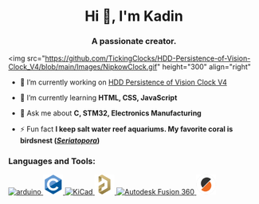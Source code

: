 <h1 align="center">Hi 👋, I'm Kadin</h1>
<h3 align="center">A passionate creator.</h3>

<img src="https://github.com/TickingClocks/HDD-Persistence-of-Vision-Clock_V4/blob/main/Images/NipkowClock.gif" height="300" align="right"

- 🔭 I’m currently working on [HDD Persistence of Vision Clock V4](https://github.com/TickingClocks/HDD-Persistence-of-Vision-Clock_V4)

- 🌱 I’m currently learning **HTML, CSS, JavaScript**

- 💬 Ask me about **C, STM32, Electronics Manufacturing**

- ⚡ Fun fact **I keep salt water reef aquariums. My favorite coral is birdsnest (<a href="https://reefs.com/magazine/fatherrees-article/" target="_blank" rel="noreferrer noopener">_Seriatopora_</a>)**


<h3 align="left">Languages and Tools:</h3>
<p align="left"> <a href="https://www.arduino.cc/" target="_blank" rel="noreferrer"> <img src="https://cdn.worldvectorlogo.com/logos/arduino-1.svg" alt="arduino" width="40" height="40"/> </a> <a href="https://www.cprogramming.com/" target="_blank" rel="noreferrer"> <img src="https://raw.githubusercontent.com/devicons/devicon/master/icons/c/c-original.svg" alt="c" width="40" height="40"/> </a> <a href="https://www.kicad.org/" target="_blank" rel="noreferrer"> <img src="https://user-images.githubusercontent.com/352202/53980744-60746100-4111-11e9-9f8c-17ca6b50efd8.png" alt="KiCad" width="40" height="40"/> </a> <a href="https://www.altium.com/altium-designer/" target="_blank" rel="noreferrer"> <img src="https://raw.githubusercontent.com/github/explore/7af95003139e68a3a54e382bb4f23a72836ef348/topics/altium-designer/altium-designer.png" alt="Altium" width="40" height="40"/> </a> <a href="https://www.autodesk.com/products/fusion-360/overview?term=1-YEAR&tab=subscription" target="blank" rel="noreferrer"> <img src="https://damassets.autodesk.net/content/dam/autodesk/www/products/responsive-imagery/responsive-badges-free-trial/2020/fusion-360-icon-128px-hd.png" alt="Autodesk Fusion 360" width="40" height="40"/> </a> <a href="https://www.prusa3d.com/page/prusaslicer_424/" target="_blank" rel="noreferrer"> <img src="https://github.com/TickingClocks/TickingClocks/blob/main/pictures/prusa%20slicer%20logo.png" alt="Prusa Slicer" width="40" height="40"/> </a> </p>

